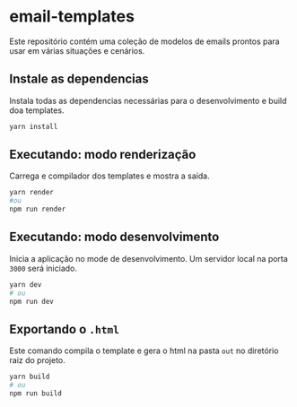 # email-templates

Este repositório contém uma coleção de modelos de emails prontos para usar em várias situações e cenários.

## Instale as dependencias

Instala todas as dependencias necessárias para o desenvolvimento e build doa templates.

```bash
yarn install
```

## Executando: modo renderização

Carrega e compilador dos templates e mostra a saída.

```bash
yarn render
#ou
npm run render
```

## Executando: modo desenvolvimento

Inicia a aplicação no mode de desenvolvimento. Um servidor local na porta `3000` será iniciado.

```bash
yarn dev
# ou
npm run dev
```

## Exportando o `.html`

Este comando compila o template e gera o html na pasta `out` no diretório raiz do projeto.

```bash
yarn build
# ou
npm run build
```
